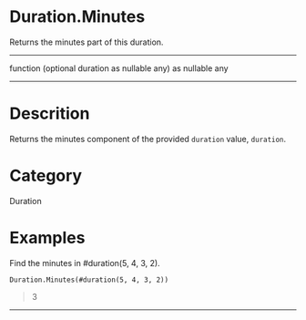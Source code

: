 ﻿# Duration.Minutes
Returns the minutes part of this duration.
***
function (optional duration as nullable any) as nullable any
***
# Descrition 
Returns the minutes component of the provided <code>duration</code> value, <code>duration</code>.
# Category 
Duration
# Examples 
Find the minutes in #duration(5, 4, 3, 2).
```
Duration.Minutes(#duration(5, 4, 3, 2))
```
> 3
***
